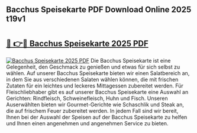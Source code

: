 ## Bacchus Speisekarte PDF Download Online 2025 t19v1

# <h2><a href="http://gcbng5.nevu.top/?p=Bacchus+Speisekarte">🔗 👉🔴 Bacchus Speisekarte 2025 PDF</a></h2>

[![Bacchus Speisekarte 2025 PDF](https://i.imgur.com/dBaPXMq.png)](http://gcbng5.nevu.top/?p=Bacchus+Speisekarte)
Die Bacchus Speisekarte ist eine Gelegenheit, den Geschmack zu genießen und etwas für sich selbst zu wählen. Auf unserer Bacchus Speisekarte bieten wir einen Salatbereich an, in dem Sie aus verschiedenen Salaten wählen können, die mit frischen Zutaten für ein leichtes und leckeres Mittagessen zubereitet werden. Für Fleischliebhaber gibt es auf unserer Bacchus Speisekarte eine Auswahl an Gerichten: Rindfleisch, Schweinefleisch, Huhn und Fisch. Unseren Auserwählten bieten wir Gourmet-Gerichte wie Schaschlik und Steak an, die auf frischem Feuer zubereitet werden. In jedem Fall sind wir bereit, Ihnen bei der Auswahl der Speisen auf der Bacchus Speisekarte zu helfen und Ihnen einen angenehmen und angenehmen Service zu bieten.
